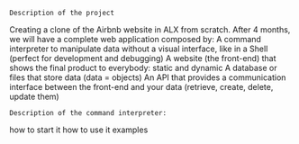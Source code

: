 	Description of the project
Creating a clone of the Airbnb website in ALX from scratch. 
After 4 months, we will have a complete web application composed by:
A command interpreter to manipulate data without a visual interface, like in a Shell (perfect for development and debugging)
A website (the front-end) that shows the final product to everybody: static and dynamic
A database or files that store data (data = objects)
An API that provides a communication interface between the front-end and your data (retrieve, create, delete, update them)

	Description of the command interpreter:
how to start it
how to use it
examples

